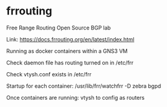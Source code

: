 # frrouting
Free Range Routing Open Source BGP lab

Link: https://docs.frrouting.org/en/latest/index.html

Running as docker containers within a GNS3 VM

Check daemon file has routing turned on in /etc/frr

Check vtysh.conf exists in /etc/frr

Startup for each container: /usr/lib/frr/watchfrr -D zebra bgpd

Once containers are running: vtysh to config as routers
